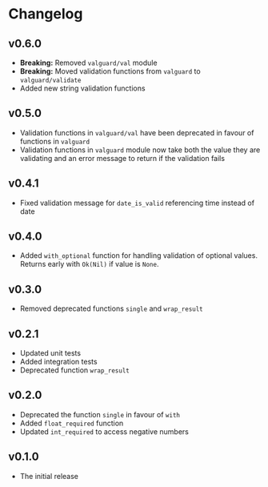 # Changelog

## v0.6.0

- **Breaking:** Removed `valguard/val` module
- **Breaking:** Moved validation functions from `valguard` to `valguard/validate`
- Added new string validation functions

## v0.5.0

- Validation functions in `valguard/val` have been deprecated in favour of functions in `valguard`
- Validation functions in `valguard` module now take both the value they are validating and an error message
to return if the validation fails

## v0.4.1

- Fixed validation message for `date_is_valid` referencing time instead of date

## v0.4.0

- Added `with_optional` function for handling validation of optional values.
Returns early with `Ok(Nil)` if value is `None`.

## v0.3.0

- Removed deprecated functions `single` and `wrap_result`

## v0.2.1

- Updated unit tests
- Added integration tests
- Deprecated function `wrap_result`

## v0.2.0

- Deprecated the function `single` in favour of `with`
- Added `float_required` function
- Updated `int_required` to access negative numbers

## v0.1.0

- The initial release
